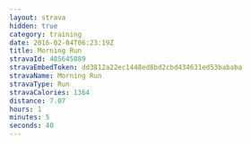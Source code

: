 ```yaml
---
layout: strava
hidden: true
category: training
date: 2016-02-04T06:23:19Z
title: Morning Run
stravaId: 485645889
stravaEmbedToken: dd3812a22ec1448ed8bd2cbd434631ed53bababa
stravaName: Morning Run
stravaType: Run
stravaCalories: 1364
distance: 7.07
hours: 1
minutes: 5
seconds: 40
---
```

